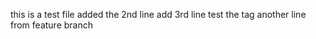 this is a test file
added the 2nd line 
add 3rd line
test the tag
another line from feature branch    
